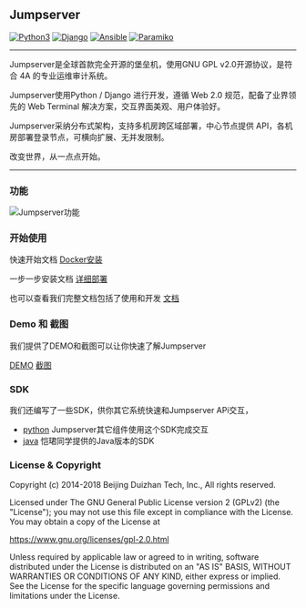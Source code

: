 ## Jumpserver

[![Python3](https://img.shields.io/badge/python-3.6-green.svg?style=plastic)](https://www.python.org/)
[![Django](https://img.shields.io/badge/django-2.1-brightgreen.svg?style=plastic)](https://www.djangoproject.com/)
[![Ansible](https://img.shields.io/badge/ansible-2.4.2.0-blue.svg?style=plastic)](https://www.ansible.com/)
[![Paramiko](https://img.shields.io/badge/paramiko-2.4.1-green.svg?style=plastic)](http://www.paramiko.org/)


----

Jumpserver是全球首款完全开源的堡垒机，使用GNU GPL v2.0开源协议，是符合 4A 的专业运维审计系统。

Jumpserver使用Python / Django 进行开发，遵循 Web 2.0 规范，配备了业界领先的 Web Terminal 解决方案，交互界面美观、用户体验好。

Jumpserver采纳分布式架构，支持多机房跨区域部署，中心节点提供 API，各机房部署登录节点，可横向扩展、无并发限制。

改变世界，从一点点开始。

----

### 功能

 ![Jumpserver功能](https://jumpserver-release.oss-cn-hangzhou.aliyuncs.com/Jumpserver-14.jpg "Jumpserver功能")

### 开始使用

快速开始文档  [Docker安装](http://docs.jumpserver.org/zh/docs/dockerinstall.html)

一步一步安装文档 [详细部署](http://docs.jumpserver.org/zh/docs/step_by_step.html)

也可以查看我们完整文档包括了使用和开发 [文档](http://docs.jumpserver.org)

### Demo 和 截图

我们提供了DEMO和截图可以让你快速了解Jumpserver

[DEMO](http://demo.jumpserver.org)
[截图](http://docs.jumpserver.org/zh/docs/snapshot.html)

### SDK

我们还编写了一些SDK，供你其它系统快速和Jumpserver APi交互，

- [python](https://github.com/jumpserver/jumpserver-python-sdk) Jumpserver其它组件使用这个SDK完成交互
- [java](https://github.com/KaiJunYan/jumpserver-java-sdk.git) 恺珺同学提供的Java版本的SDK


### License & Copyright
Copyright (c) 2014-2018 Beijing Duizhan Tech, Inc., All rights reserved.

Licensed under The GNU General Public License version 2 (GPLv2)  (the "License"); you may not use this file except in compliance with the License. You may obtain a copy of the License at

https://www.gnu.org/licenses/gpl-2.0.html

Unless required by applicable law or agreed to in writing, software distributed under the License is distributed on an "AS IS" BASIS, WITHOUT WARRANTIES OR CONDITIONS OF ANY KIND, either express or implied. See the License for the specific language governing permissions and limitations under the License.
